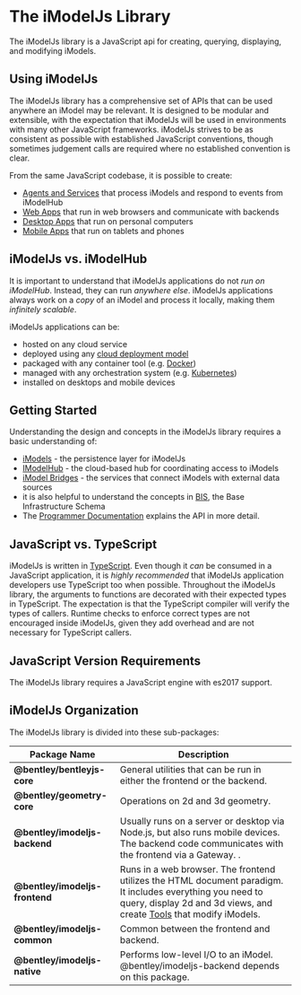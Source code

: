 # The iModelJs Library

The iModelJs library is a JavaScript api for creating, querying, displaying, and modifying iModels.

## Using iModelJs

The iModelJs library has a comprehensive set of APIs that can be used anywhere an iModel may be relevant.
It is designed to be modular and extensible, with the expectation that iModelJs will be used in environments with many
other JavaScript frameworks. iModelJs strives to be as consistent as possible with established JavaScript conventions,
though sometimes judgement calls are required where no established convention is clear.

From the same JavaScript codebase, it is possible to create:

* [Agents and Services](./App.md#agents-and-services) that process iModels and respond to events from iModelHub
* [Web Apps](./App.md#web-apps) that run in web browsers and communicate with backends
* [Desktop Apps](./App.md#desktop-apps) that run on personal computers
* [Mobile Apps](./App.md#mobile-apps) that run on tablets and phones

## iModelJs vs. iModelHub

It is important to understand that iModelJs applications do not *run on iModelHub*. Instead, they can run *anywhere else*. iModelJs applications always work on a *copy* of an iModel and process it locally, making them *infinitely scalable*.

iModelJs applications can be:

* hosted on any cloud service
* deployed using any [cloud deployment model](https://en.wikipedia.org/wiki/Cloud_computing#Deployment_models)
* packaged with any container tool (e.g. [Docker](https://www.docker.com/))
* managed with any orchestration system (e.g. [Kubernetes](https://kubernetes.io/))
* installed on desktops and mobile devices

## Getting Started

Understanding the design and concepts in the iModelJs library requires a basic understanding of:

* [iModels](./iModels) - the persistence layer for iModelJs
* [IModelHub](./IModelHub) - the cloud-based hub for coordinating access to iModels
* [iModel Bridges](./IModelBridges) - the services that connect iModels with external data sources
* it is also helpful to understand the concepts in [BIS](./BisCore), the Base Infrastructure Schema
* The [Programmer Documentation](../../learning/index) explains the API in more detail.

## JavaScript vs. TypeScript

iModelJs is written in [TypeScript](https://www.typescriptlang.org/). Even though it *can* be consumed in a JavaScript application, it is *highly recommended* that iModelJs application developers use TypeScript too when possible. Throughout the iModelJs library, the arguments to functions are decorated with their expected types in TypeScript. The expectation is that the TypeScript compiler will verify the types of callers. Runtime checks to enforce correct types are not encouraged inside iModelJs, given they add overhead and are not necessary for TypeScript callers.

## JavaScript Version Requirements

The iModelJs library requires a JavaScript engine with es2017 support.

## iModelJs Organization

The iModelJs library is divided into these sub-packages:

|Package Name|Description
|---|---
|**@bentley/bentleyjs-core**|General utilities that can be run in either the frontend or the backend.
|**@bentley/geometry-core**|Operations on 2d and 3d geometry.
|**@bentley/imodeljs-backend** |Usually runs on a server or desktop via Node.js, but also runs mobile devices. The backend code communicates with the frontend via a Gateway. .
|**@bentley/imodeljs-frontend**|Runs in a web browser. The frontend utilizes the HTML document paradigm. It includes everything you need to query, display 2d and 3d views, and create [Tools](../../learning/frontend/Tool) that modify iModels.
|**@bentley/imodeljs-common** |Common between the frontend and backend.
|**@bentley/imodeljs-native**|Performs low-level I/O to an iModel. @bentley/imodeljs-backend depends on this package.
